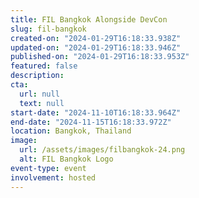 ```yaml
---
title: FIL Bangkok Alongside DevCon
slug: fil-bangkok
created-on: "2024-01-29T16:18:33.938Z"
updated-on: "2024-01-29T16:18:33.946Z"
published-on: "2024-01-29T16:18:33.953Z"
featured: false
description:
cta:
  url: null
  text: null
start-date: "2024-11-10T16:18:33.964Z"
end-date: "2024-11-15T16:18:33.972Z"
location: Bangkok, Thailand
image:
  url: /assets/images/filbangkok-24.png
  alt: FIL Bangkok Logo
event-type: event
involvement: hosted
---
```


